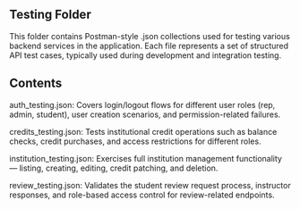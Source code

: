 ## Testing Folder
This folder contains Postman-style .json collections used for testing various backend services in the application. Each file represents a set of structured API test cases, typically used during development and integration testing.

## Contents
auth_testing.json: Covers login/logout flows for different user roles (rep, admin, student), user creation scenarios, and permission-related failures.

credits_testing.json: Tests institutional credit operations such as balance checks, credit purchases, and access restrictions for different roles.

institution_testing.json: Exercises full institution management functionality — listing, creating, editing, credit patching, and deletion.

review_testing.json: Validates the student review request process, instructor responses, and role-based access control for review-related endpoints.